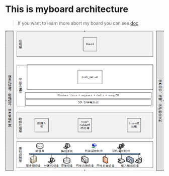 # This is myboard architecture    
> If you want to learn more abort my board you can see [doc](doc/SUMRASE.md)    

![architecture](doc/pic/architecture.png)
